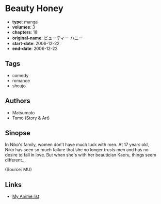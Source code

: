 # Beauty Honey

-   **type**: manga
-   **volumes**: 3
-   **chapters**: 18
-   **original-name**: ビューティー ハニー
-   **start-date**: 2006-12-22
-   **end-date**: 2006-12-22

## Tags

-   comedy
-   romance
-   shoujo

## Authors

-   Matsumoto
-   Tomo (Story & Art)

## Sinopse

In Niko's family, women don't have much luck with men. At 17 years old, Niko has seen so much failure that she no longer trusts men and has no desire to fall in love. But when she's with her beautician Kaoru, things seem different...

(Source: MU)

## Links

-   [My Anime list](https://myanimelist.net/manga/4580/Beauty_Honey)
